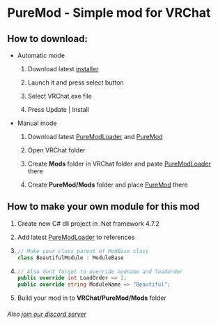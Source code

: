 # PureMod - Simple mod for VRChat

## How to download:

- Automatic mode
  
  1. Download latest [installer](https://github.com/PureFoxCore/PureMod/releases/latest/download/PureModInstaller.exe)
  
  2. Launch it and press select button
  
  3. Select VRChat.exe file
  
  4. Press Update | Install

- Manual mode
  
  1. Download latest [PureModLoader](https://github.com/PureFoxCore/PureMod/releases/latest/download/PureModLoader.dll) and [PureMod](https://github.com/PureFoxCore/PureMod/releases/latest/download/PureMod.dll)
  
  2. Open VRChat folder
  
  3. Create **Mods** folder in VRChat folder and paste [PureModLoader](https://github.com/PureFoxCore/PureMod/releases/latest/download/PureModLoader.dll) there
  
  4. Create **PureMod/Mods** folder and place [PureMod](https://github.com/PureFoxCore/PureMod/releases/latest/download/PureMod.dll) there
     

## How to make your own module for this mod

1. Create new C# dll project in .Net framework 4.7.2

2. Add latest [PureModLoader](https://github.com/PureFoxCore/PureMod/releases/latest/download/PureModLoader.dll) to references

3. ```csharp
   // Make your class parent of ModBase class
   class BeautifulModule : ModuleBase
   ```

4. ```csharp
   // Also dont forget to override modname and loadorder
   public override int LoadOrder => 1;
   public override string ModuleName => "Beautiful";
   ```

5. Build your mod in to **VRChat/PureMod/Mods** folder
   

###### Also [join our discord server](https://discord.gg/VCbeWNW)
